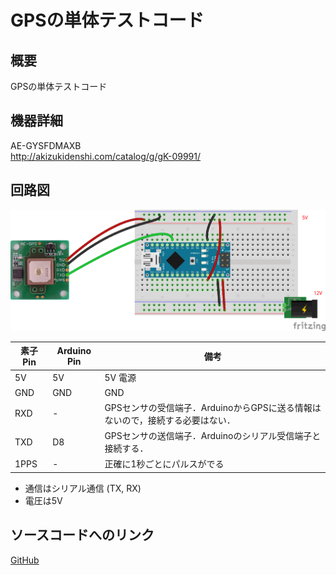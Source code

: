 # GPSの単体テストコード
## 概要
GPSの単体テストコード


## 機器詳細
AE-GYSFDMAXB  
http://akizukidenshi.com/catalog/g/gK-09991/


## 回路図
![](../../Schematic/PNG/GPS.png)

| 素子 Pin | Arduino Pin | 備考 |
| ---- | ---- | ---- |
| 5V | 5V | 5V 電源 |
| GND | GND | GND |
| RXD | - | GPSセンサの受信端子．ArduinoからGPSに送る情報はないので，接続する必要はない． |
| TXD | D8 | GPSセンサの送信端子．Arduinoのシリアル受信端子と接続する． |
| 1PPS | - | 正確に1秒ごとにパルスがでる |

+ 通信はシリアル通信 (TX, RX)
+ 電圧は5V

## ソースコードへのリンク
[GitHub](https://github.com/meltingrabbit/CanSatForHighSchoolStudents/tree/master/Arduino/Test_GPS)
